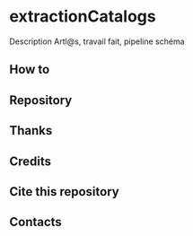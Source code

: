 # extractionCatalogs
Description Artl@s, travail fait, pipeline schéma

## How to 

## Repository

## Thanks

## Credits

## Cite this repository

## Contacts
